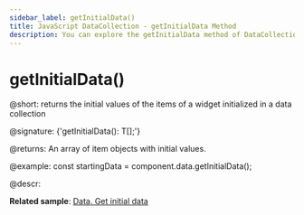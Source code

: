 ```yaml
---
sidebar_label: getInitialData()
title: JavaScript DataCollection - getInitialData Method 
description: You can explore the getInitialData method of DataCollection in the documentation of the DHTMLX JavaScript UI library. Browse developer guides and API reference, try out code examples and live demos, and download a free 30-day evaluation version of DHTMLX Suite 7.
---
```


# getInitialData()

@short: returns the initial values of the items of a widget initialized in a data collection

@signature: {'getInitialData(): T[];'}

@returns:
An array of item objects with initial values.

@example:
const startingData = component.data.getInitialData();

@descr:

**Related sample**: [Data. Get initial data](https://snippet.dhtmlx.com/l6wun9j4)
